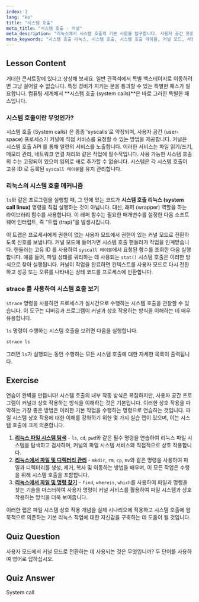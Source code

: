 ```yaml
---
index: 3
lang: "ko"
title: "시스템 호출"
meta_title: "시스템 호출 - 커널"
meta_description: "리눅스에서 시스템 호출의 기본 사항을 탐구합니다. 사용자 공간 프로세스가 커널 서비스 요청, 모드 전환 및 시스템 호출 테이블 작동을 위해 시스템 호출 (syscall) 을 사용하는 방법을 배웁니다. 실제 시스템 호출을 보려면 `strace`를 사용하세요."
meta_keywords: "시스템 호출 리눅스, 시스템 호출, 시스템 호출 테이블, 커널 모드, 사용자 모드, strace, 리눅스 커널, 시스템 호출 API"
---
```


## Lesson Content

거대한 콘서트장에 있다고 상상해 보세요. 일반 관객석에서 특별 백스테이지로 이동하려면 그냥 걸어갈 수 없습니다. 특정 경비가 지키는 문을 통과할 수 있는 특별한 패스가 필요합니다. 컴퓨팅 세계에서 **시스템 호출 (system calls)**은 바로 그러한 특별한 패스입니다.

### 시스템 호출이란 무엇인가?

시스템 호출 (System calls) 은 종종 'syscalls'로 약칭되며, 사용자 공간 (user-space) 프로세스가 커널에 직접 서비스를 요청할 수 있는 방법을 제공합니다. 커널은 시스템 호출 API 를 통해 일련의 서비스를 노출합니다. 이러한 서비스는 파일 읽기/쓰기, 메모리 관리, 네트워크 연결 처리와 같은 작업에 필수적입니다. 사용 가능한 시스템 호출의 수는 고정되어 있으며 임의로 새로 추가할 수 없습니다. 시스템은 각 시스템 호출이 고유 ID 로 등록된 `syscall 테이블`을 유지 관리합니다.

### 리눅스의 시스템 호출 메커니즘

`ls`와 같은 프로그램을 실행할 때, 그 안에 있는 코드가 **시스템 호출 리눅스 (system call linux)** 명령을 직접 실행하는 것이 아닙니다. 대신, 래퍼 (wrapper) 역할을 하는 라이브러리 함수를 사용합니다. 이 래퍼 함수는 필요한 매개변수를 설정한 다음 소프트웨어 인터럽트, 즉 "트랩 (trap)"을 발생시킵니다.

이 트랩은 프로세서에게 권한이 없는 사용자 모드에서 권한이 있는 커널 모드로 전환하도록 신호를 보냅니다. 커널 모드에 들어가면 시스템 호출 핸들러가 작업을 인계받습니다. 핸들러는 고유 ID 를 사용하여 `syscall 테이블`에서 요청된 함수를 조회한 다음 실행합니다. 예를 들어, 파일 상태를 쿼리하는 데 사용되는 `stat()` 시스템 호출은 이러한 방식으로 찾아 실행됩니다. 커널이 작업을 완료하면 컨텍스트를 사용자 모드로 다시 전환하고 성공 또는 오류를 나타내는 상태 코드를 프로세스에 반환합니다.

### strace 를 사용하여 시스템 호출 보기

`strace` 명령을 사용하면 프로세스가 실시간으로 수행하는 시스템 호출을 관찰할 수 있습니다. 이 도구는 디버깅과 프로그램이 커널과 상호 작용하는 방식을 이해하는 데 매우 유용합니다.

`ls` 명령이 수행하는 시스템 호출을 보려면 다음을 실행합니다.

```bash
strace ls
```

그러면 `ls`가 실행되는 동안 수행하는 모든 시스템 호출에 대한 자세한 목록이 출력됩니다.

## Exercise

연습이 완벽을 만듭니다! 시스템 호출의 내부 작동 방식은 복잡하지만, 사용자 공간 프로그램이 커널과 상호 작용하는 방식을 이해하는 것은 기본입니다. 이러한 상호 작용을 파악하는 가장 좋은 방법은 이러한 기본 작업을 수행하는 명령으로 연습하는 것입니다. 파일 시스템 상호 작용에 대한 이해를 강화하기 위한 몇 가지 실습 랩이 있으며, 이는 시스템 호출에 크게 의존합니다.

1. **[리눅스 파일 시스템 탐색](https://labex.io/ko/labs/comptia-navigate-the-filesystem-in-linux-590971)** - `ls`, `cd`, `pwd`와 같은 필수 명령을 연습하여 리눅스 파일 시스템을 탐색하고 검사하며, 커널의 파일 시스템 서비스와 직접적으로 상호 작용합니다.
2. **[리눅스에서 파일 및 디렉터리 관리](https://labex.io/ko/labs/comptia-manage-files-and-directories-in-linux-590835)** - `mkdir`, `rm`, `cp`, `mv`와 같은 명령을 사용하여 파일과 디렉터리를 생성, 제거, 복사 및 이동하는 방법을 배우며, 이 모든 작업은 수행을 위해 시스템 호출을 포함합니다.
3. **[리눅스에서 파일 및 명령 찾기](https://labex.io/ko/labs/comptia-find-files-and-commands-in-linux-590834)** - `find`, `whereis`, `which`를 사용하여 파일과 명령을 찾는 기술을 마스터하여 사용자 명령이 커널 서비스를 활용하여 파일 시스템과 상호 작용하는 방식을 더욱 보여줍니다.

이러한 랩은 파일 시스템 상호 작용 개념을 실제 시나리오에 적용하고 시스템 호출에 암묵적으로 의존하는 기본 리눅스 작업에 대한 자신감을 구축하는 데 도움이 될 것입니다.

## Quiz Question

사용자 모드에서 커널 모드로 전환하는 데 사용되는 것은 무엇입니까? 두 단어를 사용하여 영어로 답하십시오.

## Quiz Answer

System call
